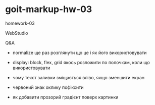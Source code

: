 # goit-markup-hw-03

homework-03

WebStudio

Q&A

- normalize ще раз розглянути що це і як його використовувати
- display: block, flex, grid якось розложити по полочкам, коли що використовувати
- чому текст заливки зміщається вліво, якщо зменшити екран
- червоний знак оклику пофіксити

- як добавити прозорий градієнт поверх картинки

